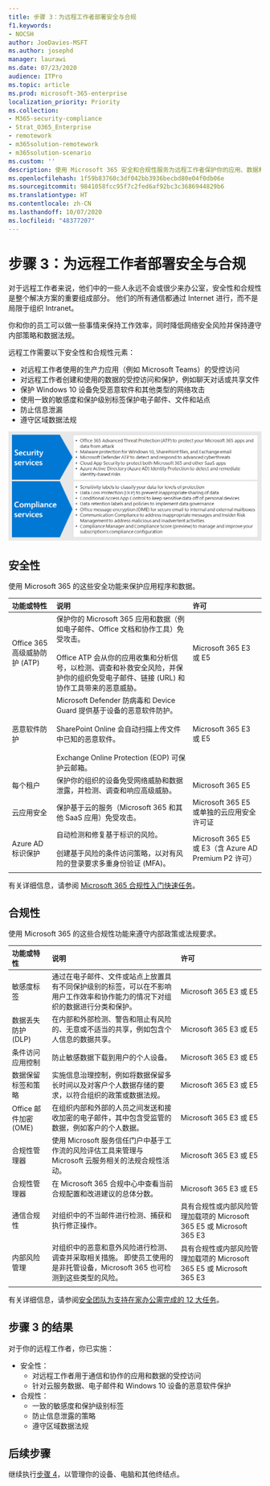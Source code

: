 ```yaml
---
title: 步骤 3：为远程工作者部署安全与合规
f1.keywords:
- NOCSH
author: JoeDavies-MSFT
ms.author: josephd
manager: laurawi
ms.date: 07/23/2020
audience: ITPro
ms.topic: article
ms.prod: microsoft-365-enterprise
localization_priority: Priority
ms.collection:
- M365-security-compliance
- Strat_O365_Enterprise
- remotework
- m365solution-remotework
- m365solution-scenario
ms.custom: ''
description: 使用 Microsoft 365 安全和合规性服务为远程工作者保护你的应用、数据和设备。
ms.openlocfilehash: 1f59b83760c3df042bb3936becbd80e04f0db06e
ms.sourcegitcommit: 9841058fcc95f7c2fed6af92bc3c3686944829b6
ms.translationtype: HT
ms.contentlocale: zh-CN
ms.lasthandoff: 10/07/2020
ms.locfileid: "48377207"
---
```

# <a name="step-3-deploy-security-and-compliance-for-remote-workers"></a>步骤 3：为远程工作者部署安全与合规

对于远程工作者来说，他们中的一些人永远不会或很少来办公室，安全性和合规性是整个解决方案的重要组成部分。 他们的所有通信都通过 Internet 进行，而不是局限于组织 Intranet。 

你和你的员工可以做一些事情来保持工作效率，同时降低网络安全风险并保持遵守内部策略和数据法规。

远程工作需要以下安全性和合规性元素：

- 对远程工作者使用的生产力应用（例如 Microsoft Teams）的受控访问 
- 对远程工作者创建和使用的数据的受控访问和保护，例如聊天对话或共享文件
- 保护 Windows 10 设备免受恶意软件和其他类型的网络攻击
- 使用一致的敏感度和保护级别标签保护电子邮件、文件和站点
- 防止信息泄漏
- 遵守区域数据法规

![使用这些 Microsoft 365 服务保持安全和合规](../media/empower-people-to-work-remotely/remote-workers-security-compliance-grid.png)

## <a name="security"></a>安全性

使用 Microsoft 365 的这些安全功能来保护应用程序和数据。

| 功能或特性 | 说明 | 许可 |
|:-------|:-----|:-------|
| Office 365 高级威胁防护 (ATP) | 保护你的 Microsoft 365 应用和数据（例如电子邮件、Office 文档和协作工具）免受攻击。 <br><br> Office ATP 会从你的应用收集和分析信号，以检测、调查和补救安全风险，并保护你的组织免受电子邮件、链接 (URL) 和协作工具带来的恶意威胁。 | Microsoft 365 E3 或 E5 | 
| 恶意软件防护 | ‎Microsoft Defender 防病毒和 Device Guard 提供基于设备的恶意软件防护。 <br><br> SharePoint‎ Online 会自动扫描上传文件中已知的恶意软件。 ‎<br><br> Exchange Online Protection‎ (‎EOP‎) 可保护云邮箱。 | Microsoft 365 E3 或 E5 |
| 每个租户 | 保护你的组织的设备免受网络威胁和数据泄露，并检测、调查和响应高级威胁。 | Microsoft 365 E5 |
| 云应用安全 | 保护基于云的服务（Microsoft 365 和其他 SaaS 应用）免受攻击。 | Microsoft 365 E5 或单独的云应用安全许可证 |
| Azure AD 标识保护  | 自动检测和修复基于标识的风险。 <br><br>创建基于风险的条件访问策略，以对有风险的登录要求多重身份验证 (MFA)。 | Microsoft 365 E5 或 E3（含 Azure AD Premium P2 许可） |
||||

有关详细信息，请参阅 [Microsoft 365 合规性入门快速任务](../compliance/compliance-quick-tasks.md)。

## <a name="compliance"></a>合规性

使用 Microsoft 365 的这些合规性功能来遵守内部政策或法规要求。

| 功能或特性 | 说明 | 许可 |
|:-------|:-----|:-------|
| 敏感度标签 | 通过在电子邮件、文件或站点上放置具有不同保护级别的标签，可以在不影响用户工作效率和协作能力的情况下对组织的数据进行分类和保护。 | Microsoft 365 E3 或 E5 |
| 数据丢失防护 (DLP) | 在内部和外部检测、警告和阻止有风险的、无意或不适当的共享，例如包含个人信息的数据共享。 | Microsoft 365 E3 或 E5 | 
| 条件访问应用控制 | 防止敏感数据下载到用户的个人设备。 | Microsoft 365 E3 或 E5 |
| 数据保留标签和策略 | 实施信息治理控制，例如将数据保留多长时间以及对客户个人数据存储的要求，以符合组织的政策或数据法规。 | Microsoft 365 E3 或 E5 |
| Office 邮件加密 (OME) | 在组织内部和外部的人员之间发送和接收加密的电子邮件，其中包含受监管的数据，例如客户的个人数据。 | Microsoft 365 E3 或 E5 |
| 合规性管理器 | 使用 Microsoft 服务信任门户中基于工作流的风险评估工具来管理与 Microsoft 云服务相关的法规合规性活动。 | Microsoft 365 E3 或 E5 |
| 合规性管理器 | 在 Microsoft 365 合规中心中查看当前合规配置和改进建议的总体分数。 | Microsoft 365 E3 或 E5 |
| 通信合规性  | 对组织中的不当邮件进行检测、捕获和执行修正操作。 | 具有合规性或内部风险管理加载项的 Microsoft 365 E5 或 Microsoft 365 E3 |
| 内部风险管理 |  对组织中的恶意和意外风险进行检测、调查并采取相关措施。 即使员工使用的是非托管设备，Microsoft 365 也可检测到这些类型的风险。 | 具有合规性或内部风险管理加载项的 Microsoft 365 E5 或 Microsoft 365 E3 |
||||

有关详细信息，请参阅[安全团队为支持在家办公需完成的 12 大任务](../security/top-security-tasks-for-remote-work.md)。

## <a name="results-of-step-3"></a>步骤 3 的结果

对于你的远程工作者，你已实施：

- 安全性：
  - 对远程工作者用于通信和协作的应用和数据的受控访问
  - 针对云服务数据、电子邮件和 Windows 10 设备的恶意软件保护 
- 合规性：
  - 一致的敏感度和保护级别标签
  - 防止信息泄露的策略
  - 遵守区域数据法规

## <a name="next-step"></a>后续步骤

继续执行[步骤 4](empower-people-to-work-remotely-manage-endpoints.md)，以管理你的设备、电脑和其他终结点。
